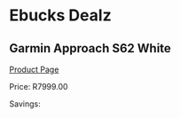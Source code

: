 
# Ebucks Dealz
## Garmin Approach S62 White
[Product Page](https://www.ebucks.com/web/shop/productSelected.do?prodId=1210106862&catId=872270976)

Price: R7999.00

Savings: 


	